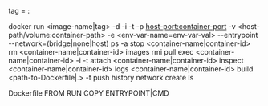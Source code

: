 tag = <image-name>:<version>

docker
  run <image-name|tag> <command>
    -d
    -i
    -t
    -p <host-port:container-port>
    -v <host-path/volume:container-path>
    -e <env-var-name=env-var-val>
    --entrypoint <cmd>
    --network=(bridge|none|host)
  ps
    -a
  stop <container-name|container-id>
  rm <container-name|container-id>
  images
  rmi <image-name>
  pull <image-name>
  exec <container-name|container-id> <command>
    -i
    -t
  attach <container-name|container-id>
  inspect <container-name|container-id>
  logs <container-name|container-id>
  build <path-to-Dockerfile|.>
    -t <image-name>
  push <image-name>
  history <image-name>
  network
    create
    ls

Dockerfile
<insruction> <arguments>
  FROM
  RUN
  COPY
  ENTRYPOINT|CMD
